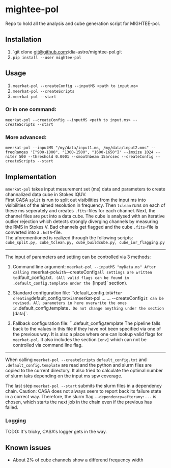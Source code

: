 mightee-pol
===========
Repo to hold all the analysis and cube generation script for MIGHTEE-pol.

## Installation
1. `git clone git@github.com:idia-astro/mightee-pol.git
2. `pip install --user mightee-pol`


## Usage
1. `meerkat-pol --createConfig --inputMS <path to input.ms>`
2. `meerkat-pol --createScripts`
3. `meerkat-pol --start`

### Or in one command:
`meerkat-pol --createConfig --inputMS <path to input.ms> --createScripts --start`

### More advanced:
`meerkat-pol --inputMS "/my/data/input1.ms, /my/data/input2.mms" --freqRanges '["900-1000", "1300-1500", "1600-1650"]' --imsize 1024 --niter 500 --threshold 0.0001 --smoothbeam 15arcsec --createConfig --createScripts --start`

## Implementation

`mmerkat-pol` takes input mesurement set (ms) data and parameters to create
channalized data cube in Stokes IQUV.  
First CASA `split` is run to split out visibilities from the input ms into
visibilities of the aimed resolution in frequency. Then `tclean` runs on each of
these ms seperately and creates `.fits`-files for each channel. Next, the channel
files are put into a data cube. The cube is analysed with an iterative outlier
rejection which detects strongly diverging channels by measuring the RMS in
Stokes V. Bad channels get flagged and the cube `.fits`-file is converted into
a `.hdf5`-file.  
The aforementioned is realized through the following scripts:
`cube_split.py, cube_tclean.py, cube_buildcube.py, cube_ior_flagging.py`

---

The input of parameters and setting can be controlled via 3 methods:

1. Command line argument: `meerkat-pol --inputMS "myData.ms"
After calling `meerkat-pol` with `--createConfig` all settings are written to
`dfault_config.txt`. (All valid flags can be found in
.default_config.template under the `[input]` section).

2. Standard configuration file: ``default_config.txt`
After creating `default_config.txt` via `meerkat-pol ... ... --createConfig` it
can be revised. All parameters in here overwrite the ones in
`.default_config.template`. Do not change anything under the section `[data]`.

3. Fallback configuration file: ``.default_config.template
The pipeline falls back to the values in this file if they have not been
specified via one of the previous way. It is also a place where one can lookup
valid flags for `meerkat-pol`. It also includes the section `[env]` which can
not be controlled via command line flag.

---

When calling `meerkat-pol --createScripts` `default_config.txt` and
`.default_config.template` are read and the python and slurm files are copied
to the current directory. It also tried to calculate the optimal number of
slurm taks depending on the input ms spw coverage.

The last step `meerkat-pol --start` submits the slurm files in a dependency
chain. Caution: CASA does not always seem to report back its failure state in a
correct way. Therefore, the slurm flag `--dependency=afterany:...` is chosen,
which starts the next job in the chain even if the previous has failed.


### Logging
TODO: It's tricky, CASA's logger gets in the way.


## Known issues
- About 2% of cube channels show a differend frequency width
